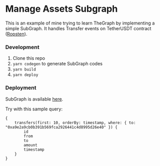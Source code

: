 # Manage Assets Subgraph

This is an example of mine trying to learn TheGraph by implementing a simple SubGraph. It handles Transfer events on TetherUSDT contract ([Ropsten](https://ropsten.etherscan.io/address/0x110a13fc3efe6a245b50102d2d79b3e76125ae83)).

### Development

1. Clone this repo
2. `yarn codegen` to generate SubGraph codes
3. `yarn build`
4. `yarn deploy`

### Deployment

SubGraph is available [here](https://thegraph.com/hosted-service/subgraph/hungdoansy/manage-assets-subgraph).

Try with this sample query:

```gql
{
    transfers(first: 10, orderBy: timestamp, where: { to: "0xa9e2a9cb0b391b569fca2926441c4d8995d26e40" }) {
        id
        from
        to
        amount
        timestamp
    }
}
```
